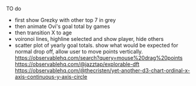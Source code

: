 TO do
- first show Grezky with other top 7 in grey
- then animate Ovi's goal total by games
- then transition X to age
- voironoi lines, highline selected and show player, hide others
- scatter plot of yearly goal totals. show what would be expected for normal drop off, allow user to move points vertically. https://observablehq.com/search?query=mouse%20drag%20points
https://observablehq.com/@jazztap/explorable-dft
https://observablehq.com/@thecristen/yet-another-d3-chart-ordinal-x-axis-continuous-y-axis-circle